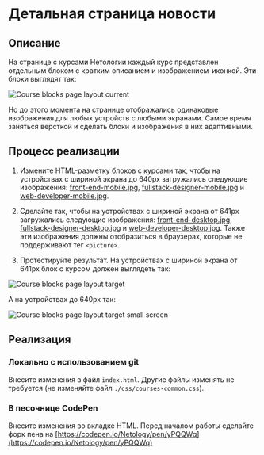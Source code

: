 # Детальная страница новости

## Описание

На странице с курсами Нетологии каждый курс представлен отдельным блоком с кратким описанием и изображением-иконкой. Эти блоки выглядят так:
 
![Course blocks page layout current](../../sources/adaptive-images-courses-current.jpg)

Но до этого момента на странице отображались одинаковые изображения для любых устройств с любыми экранами. Самое время заняться версткой и сделать блоки и изображения в них адаптивными.

## Процесс реализации

1. Измените HTML-разметку блоков с курсами так, чтобы на устройствах с шириной экрана до 640px загружались следующие изображения: [front-end-mobile.jpg](https://netology-code.github.io/mq-homeworks/adaptive-images/course-list/img/front-end-mobile.jpg), [fullstack-designer-mobile.jpg](https://netology-code.github.io/mq-homeworks/adaptive-images/course-list/img/fullstack-designer-mobile.jpg) и [web-developer-mobile.jpg](https://netology-code.github.io/mq-homeworks/adaptive-images/course-list/img/web-developer-mobile.jpg). 

2. Сделайте так, чтобы на устройствах с шириной экрана от 641px загружались следующие изображения: [front-end-desktop.jpg](https://netology-code.github.io/mq-homeworks/adaptive-images/course-list/img/front-end-desktop.jpg), [fullstack-designer-desktop.jpg](https://netology-code.github.io/mq-homeworks/adaptive-images/course-list/img/fullstack-designer-desktop.jpg) и [web-developer-desktop.jpg](https://netology-code.github.io/mq-homeworks/adaptive-images/course-list/img/web-developer-desktop.jpg). Также эти изображения должны отобразиться в браузерах, которые не поддерживают тег `<picture>`.

3. Протестируйте результат. На устройствах с шириной экрана от 641px блок с курсом должен выглядеть так: 

![Course blocks page layout target](../../sources/adaptive-images-courses-step0.jpg)

А на устройствах до 640px так:

![Course blocks page layout target small screen](../../sources/adaptive-images-courses-step1.jpg)

## Реализация

### Локально с использованием git

Внесите изменения в файл `index.html`. Другие файлы изменять не требуется (не изменяйте файл `./css/courses-common.css`).

### В песочнице CodePen

Внесите изменения во вкладке HTML. Перед началом работы сделайте форк пена на [https://codepen.io/Netology/pen/yPQQWq](https://codepen.io/Netology/pen/yPQQWq)
